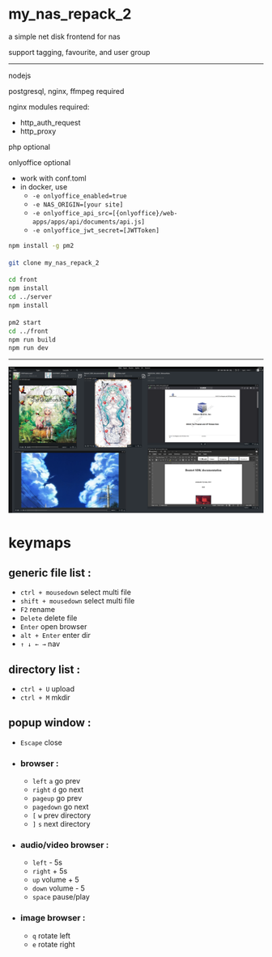 # my_nas_repack_2

a simple net disk frontend for nas

support tagging, favourite, and user group

-- --
nodejs

postgresql, nginx, ffmpeg required

nginx modules required:
  - http_auth_request
  - http_proxy

php optional

onlyoffice optional
  - work with conf.toml
  - in docker, use
    - `-e onlyoffice_enabled=true`
    - `-e NAS_ORIGIN=[your site]`  
    - `-e onlyoffice_api_src=[{onlyoffice}/web-apps/apps/api/documents/api.js]` 
    - `-e onlyoffice_jwt_secret=[JWTToken]` 
    

```bash
npm install -g pm2

git clone my_nas_repack_2

cd front
npm install
cd ../server
npm install

pm2 start
cd ../front
npm run build
npm run dev

```

-- --

![sample](/resource/readme/img.png)

# keymaps

## generic file list :
- `ctrl + mousedown` select multi file
- `shift + mousedown` select multi file
- `F2` rename
- `Delete` delete file
- `Enter` open browser
- `alt + Enter` enter dir
- `↑ ↓ ← →` nav

## directory list :
- `ctrl + U` upload
- `ctrl + M` mkdir

## popup window :
- `Escape` close
- ### browser :
  - `left` `a` go prev 
  - `right` `d` go next
  - `pageup` go prev
  - `pagedown` go next
  - `[` `w` prev directory
  - `]` `s` next directory
- ### audio/video browser :
  - `left` - 5s
  - `right` + 5s
  - `up` volume + 5
  - `down` volume - 5
  - `space` pause/play
- ### image browser :
  - `q` rotate left 
  - `e` rotate right 
